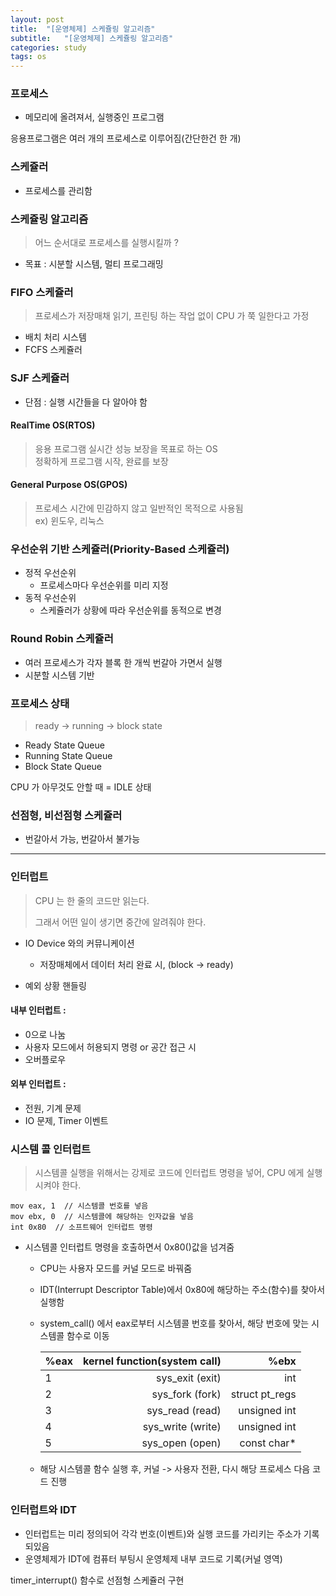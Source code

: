 ```yaml
---
layout: post
title:  "[운영체제] 스케쥴링 알고리즘"
subtitle:   "[운영체제] 스케쥴링 알고리즘"
categories: study
tags: os
---
```



### 프로세스
- 메모리에 올려져서, 실행중인 프로그램

응용프로그램은 여러 개의 프로세스로 이루어짐(간단한건 한 개)

### 스케쥴러  
- 프로세스를 관리함


### 스케쥴링 알고리즘  
> 어느 순서대로 프로세스를 실행시킬까 ?
- 목표 : 시분할 시스템, 멀티 프로그래밍  

### FIFO 스케쥴러  
> 프로세스가 저장매채 읽기, 프린팅 하는 작업 없이 CPU 가 쭉 일한다고 가정
- 배치 처리 시스템
- FCFS 스케쥴러 


### SJF 스케쥴러 
- 단점 : 실행 시간들을 다 알아야 함


#### RealTime OS(RTOS)

>응용 프로그램 실시간 성능 보장을 목표로 하는 OS  
> 정확하게 프로그램 시작, 완료를 보장

#### General Purpose OS(GPOS)  
> 프로세스 시간에 민감하지 않고 일반적인 목적으로 사용됨  
> ex) 윈도우, 리눅스

### 우선순위 기반 스케쥴러(Priority-Based 스케쥴러)  
- 정적 우선순위
  - 프로세스마다 우선순위를 미리 지정
- 동적 우선순위
  - 스케쥴러가 상황에 따라 우선순위를 동적으로 변경

### Round Robin 스케쥴러  
- 여러 프로세스가 각자 블록 한 개씩 번갈아 가면서 실행
- 시분할 시스템 기반

### 프로세스 상태  
> ready -> running -> block state

- Ready State Queue
- Running State Queue
- Block State Queue

CPU 가 아무것도 안할 때 = IDLE 상태


### 선점형, 비선점형 스케쥴러  
- 번갈아서 가능, 번갈아서 불가능


------

### 인터럽트 

> CPU 는 한 줄의 코드만 읽는다.
> 
> 그래서 어떤 일이 생기면 중간에 알려줘야 한다.

- IO Device 와의 커뮤니케이션 
  - 저장매체에서 데이터 처리 완료 시, (block -> ready)
  
- 예외 상황 핸들링

#### 내부 인터럽트 :
- 0으로 나눔
- 사용자 모드에서 허용되지 명령 or 공간 접근 시
- 오버플로우

#### 외부 인터럽트 :
- 전원, 기계 문제
- IO 문제, Timer 이벤트

### 시스템 콜 인터럽트
> 시스템콜 실행을 위해서는 강제로 코드에 인터럽트 명령을 넣어, CPU 에게 실행시켜야 한다.

    mov eax, 1  // 시스템콜 번호를 넣음
    mov ebx, 0  // 시스템콜에 해당하는 인자값을 넣음
    int 0x80  // 소프트웨어 인터럽트 명령

- 시스템콜 인터럽트 명령을 호출하면서 0x80(<int><op-code>)값을 넘겨줌
  - CPU는 사용자 모드를 커널 모드로 바꿔줌
  - IDT(Interrupt Descriptor Table)에서 0x80에 해당하는 주소(함수)를 찾아서 실행함
  - system_call() 에서 eax로부터 시스템콜 번호를 찾아서, 해당 번호에 맞는 시스템콜 함수로 이동


    | %eax | kernel function(system call) | %ebx |
    |:--------|--------:|--------:|
    | 1 | sys_exit (exit) | int |
    | 2 | sys_fork (fork) | struct pt_regs |
    | 3 | sys_read (read) | unsigned int |
    | 4 | sys_write (write) | unsigned int |
    | 5 | sys_open (open) | const char* |

  - 해당 시스템콜 함수 실행 후, 커널 -> 사용자 전환, 다시 해당 프로세스 다음 코드 진행

### 인터럽트와 IDT  
- 인터럽트는 미리 정의되어 각각 번호(이벤트)와 실행 코드를 가리키는 주소가 기록되있음
- 운영체제가 IDT에 컴퓨터 부팅시 운영체제 내부 코드로 기록(커널 영역)

timer_interrupt() 함수로 선점형 스케쥴러 구현

